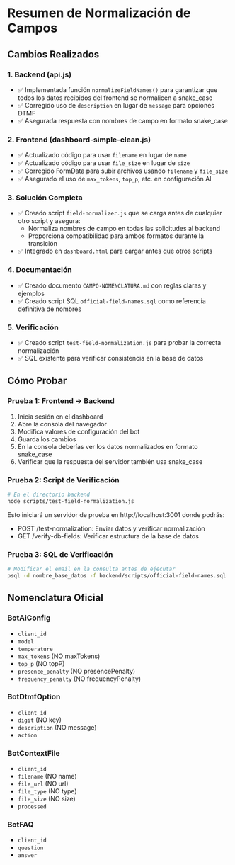 # Resumen de Normalización de Campos

## Cambios Realizados

### 1. Backend (api.js)
- ✅ Implementada función `normalizeFieldNames()` para garantizar que todos los datos recibidos del frontend se normalicen a snake_case
- ✅ Corregido uso de `description` en lugar de `message` para opciones DTMF
- ✅ Asegurada respuesta con nombres de campo en formato snake_case

### 2. Frontend (dashboard-simple-clean.js)
- ✅ Actualizado código para usar `filename` en lugar de `name`
- ✅ Actualizado código para usar `file_size` en lugar de `size`
- ✅ Corregido FormData para subir archivos usando `filename` y `file_size`
- ✅ Asegurado el uso de `max_tokens`, `top_p`, etc. en configuración AI

### 3. Solución Completa
- ✅ Creado script `field-normalizer.js` que se carga antes de cualquier otro script y asegura:
  - Normaliza nombres de campo en todas las solicitudes al backend
  - Proporciona compatibilidad para ambos formatos durante la transición
- ✅ Integrado en `dashboard.html` para cargar antes que otros scripts

### 4. Documentación
- ✅ Creado documento `CAMPO-NOMENCLATURA.md` con reglas claras y ejemplos
- ✅ Creado script SQL `official-field-names.sql` como referencia definitiva de nombres

### 5. Verificación
- ✅ Creado script `test-field-normalization.js` para probar la correcta normalización
- ✅ SQL existente para verificar consistencia en la base de datos

## Cómo Probar

### Prueba 1: Frontend → Backend
1. Inicia sesión en el dashboard
2. Abre la consola del navegador
3. Modifica valores de configuración del bot
4. Guarda los cambios
5. En la consola deberías ver los datos normalizados en formato snake_case
6. Verificar que la respuesta del servidor también usa snake_case

### Prueba 2: Script de Verificación
```bash
# En el directorio backend
node scripts/test-field-normalization.js
```
Esto iniciará un servidor de prueba en http://localhost:3001 donde podrás:
- POST /test-normalization: Enviar datos y verificar normalización
- GET /verify-db-fields: Verificar estructura de la base de datos

### Prueba 3: SQL de Verificación
```bash
# Modificar el email en la consulta antes de ejecutar
psql -d nombre_base_datos -f backend/scripts/official-field-names.sql
```

## Nomenclatura Oficial

### BotAiConfig
- `client_id`
- `model`
- `temperature`
- `max_tokens` (NO maxTokens)
- `top_p` (NO topP)
- `presence_penalty` (NO presencePenalty)
- `frequency_penalty` (NO frequencyPenalty)

### BotDtmfOption
- `client_id`
- `digit` (NO key)
- `description` (NO message)
- `action`

### BotContextFile
- `client_id`
- `filename` (NO name)
- `file_url` (NO url)
- `file_type` (NO type)
- `file_size` (NO size)
- `processed`

### BotFAQ
- `client_id`
- `question`
- `answer`
